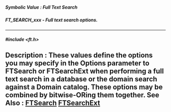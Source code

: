 ##### Symbolic Value : Full Text Search
##### FT_SEARCH_xxx - Full text search options.
---
##### #include <ft.h>
**Description :**
These values define the options you may specify in the Options parameter to 
FTSearch or FTSearchExt when performing a full text search in a database or the 
domain search against a Domain catalog.  These options may be combined by 
bitwise-ORing them together.
**See Also :**
[FTSearch](D:/md_files/FTSearch.md)
[FTSearchExt](D:/md_files/FTSearchExt.md)
---
